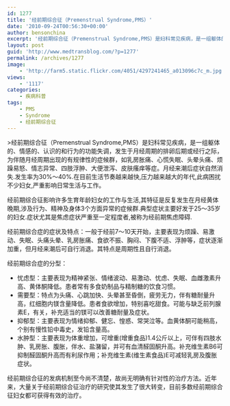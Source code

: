 ```yaml
---
id: 1277
title: '经前期综合征（Premenstrual Syndrome,PMS）'
date: '2010-09-24T00:56:30+00:00'
author: bensonchina
excerpt: '经前期综合征（Premenstrual Syndrome,PMS）是妇科常见疾病，是一组躯体的、情感的、认识的和行为的功能失调，发生于月经周期的排卵后期或经行之际，为伴随月经周期出现的有规律性的症候群，如乳房胀痛、心慌失眠、头晕头痛、烦躁易怒、情志异常、四肢浮肿、大便泄泻、皮肤瘙痒等症。'
layout: post
guid: 'http://www.medtransblog.com/?p=1277'
permalink: /archives/1277
image:
    - 'http://farm5.static.flickr.com/4051/4297241465_a013096c7c_m.jpg'
views:
    - '1117'
categories:
    - 疾病科普
tags:
    - PMS
    - Syndrome
    - 经前期综合征
---
```


&gt;经前期综合征（Premenstrual Syndrome,PMS）是妇科常见疾病，是一组躯体的、情感的、认识的和行为的功能失调，发生于月经周期的排卵后期或经行之际，为伴随月经周期出现的有规律性的症候群，如乳房胀痛、心慌失眠、头晕头痛、烦躁易怒、情志异常、四肢浮肿、大便泄泻、皮肤瘙痒等症。月经来潮后症状自然消失.发生率为30%～40%.在目前生活节奏越来越快,压力越来越大的年代,此病困扰不少妇女,严重影响日常生活与工作。

经前期综合征影响许多生育年龄妇女的工作与生活,其特征是反复发生在月经黄体晚期,涉及行为、精神及身体3个方面异常的症候群.典型症状主要好发于25～35岁的妇女.症状尤其是焦虑症状严重至一定程度者,被称为经前期焦虑障碍.

经前期综合症的症状及特点：一般于经前7～10天开始，主要表现为烦躁、易激动、失眠、头痛头晕、乳房胀痛、食欲不振、胸闷、下腹不适、浮肿等，症状逐渐加重，但月经来潮后可自行消退。其特点是周期性且自行消退。

经前期综合症的分型：

- 忧虑型：主要表现为精神紧张、情绪波动、易激动、忧虑、失眠、血雌激素升高、黄体酮降低。患者常有多食奶制品与精制糖的饮食习惯。
- 需要型：特点为头痛、心跳加快、头晕甚至昏倒，疲劳无力，伴有糖耐量升高，红细胞内镁含量降低。患者食欲增加，特别喜吃甜食。可能与缺乏前列腺素E，有关，补充适当的镁可以改善糖耐量及症状。
- 抑郁型：主要表现为情绪抑郁、健忘、惶惑、常哭泣等。血黄体酮可能稍高，个别有慢性铅中毒史，发铅含量高。
- 水肿型：主要表现为体重增加，可增重(增重食品)1.4公斤以上，可伴有四肢水肿、乳房胀、腹胀，伴水、盐潴留，并可有血清醛固酮升高。补充维生素B6可抑制醛固酮升高而有利尿作用；补充维生素(维生素食品)E可减轻乳房及腹胀症状。

经前期综合征的发病机制至今尚不清楚，故尚无明确有针对性的治疗方法。近年来，大量关于经前期综合征治疗的研究使其发生了很大转变，目前多数经前期综合征妇女都可获得有效的治疗。